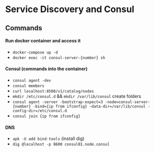 # Service Discovery and Consul

## Commands

#### Run docker container and access it

- `docker-compose up -d`
- `docker exec -it consul-server-{number} sh`

#### Consul (commands into the container)

- `consul agent -dev`
- `consul members`
- `curl localhost:8500/v1/catalog/nodes`
- `mkdir /etc/consul.d` && `mkdir /var/lib/consul` create folders
- `consul agent -server -bootstrap-expect=3 -node=consul-server-{number} -bind={ip from ifconfig} -data-dir=/var/lib/consul -config-dir=/etc/consul.d`
- `consul join {ip from ifconfig}`

#### DNS

- `apk -U add bind-tools` (install dig)
- `dig @localhost -p 8600 consul01.node.consul`
